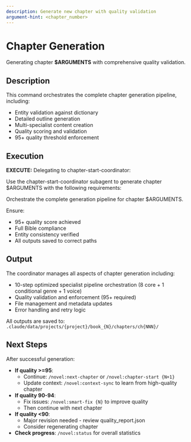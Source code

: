 ```yaml
---
description: Generate new chapter with quality validation
argument-hint: <chapter_number>
---
```


# Chapter Generation

Generating chapter **$ARGUMENTS** with comprehensive quality validation.

## Description

This command orchestrates the complete chapter generation pipeline, including:

- Entity validation against dictionary
- Detailed outline generation
- Multi-specialist content creation
- Quality scoring and validation
- 95+ quality threshold enforcement

## Execution

**EXECUTE:** Delegating to chapter-start-coordinator:

Use the chapter-start-coordinator subagent to generate chapter $ARGUMENTS with the following requirements:

Orchestrate the complete generation pipeline for chapter $ARGUMENTS.

Ensure:
- 95+ quality score achieved
- Full Bible compliance  
- Entity consistency verified
- All outputs saved to correct paths

## Output

The coordinator manages all aspects of chapter generation including:
- 10-step optimized specialist pipeline orchestration (8 core + 1 conditional genre + 1 voice)
- Quality validation and enforcement (95+ required)
- File management and metadata updates
- Error handling and retry logic

All outputs are saved to:
`.claude/data/projects/{project}/book_{N}/chapters/ch{NNN}/`

## Next Steps

After successful generation:
- **If quality >=95**: 
  - Continue: `/novel:next-chapter` or `/novel:chapter-start {N+1}`
  - Update context: `/novel:context-sync` to learn from high-quality chapter
- **If quality 90-94**:
  - Fix issues: `/novel:smart-fix {N}` to improve quality
  - Then continue with next chapter
- **If quality <90**:
  - Major revision needed - review quality_report.json
  - Consider regenerating chapter
- **Check progress**: `/novel:status` for overall statistics